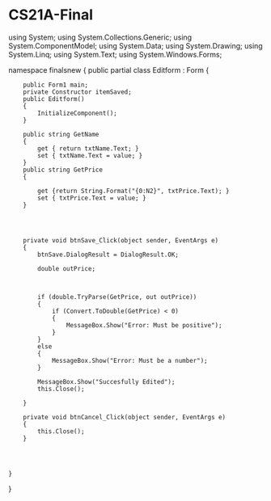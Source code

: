 # CS21A-Final

using System;
using System.Collections.Generic;
using System.ComponentModel;
using System.Data;
using System.Drawing;
using System.Linq;
using System.Text;
using System.Windows.Forms;

namespace finalsnew
{
    public partial class Editform : Form
    {

        
        public Form1 main;
        private Constructor itemSaved;
        public Editform()
        {
            InitializeComponent();
        }

        public string GetName
        {
            get { return txtName.Text; }
            set { txtName.Text = value; }
        }
        public string GetPrice
        {
            
            get {return String.Format("{0:N2}", txtPrice.Text); }
            set { txtPrice.Text = value; }
        }
        

        

        private void btnSave_Click(object sender, EventArgs e)
        {
            btnSave.DialogResult = DialogResult.OK;

            double outPrice;

            

            if (double.TryParse(GetPrice, out outPrice))
            {
                if (Convert.ToDouble(GetPrice) < 0)
                {
                    MessageBox.Show("Error: Must be positive");
                }
            }
            else
            {
                MessageBox.Show("Error: Must be a number");
            }

            MessageBox.Show("Succesfully Edited");
            this.Close();
            
        }

        private void btnCancel_Click(object sender, EventArgs e)
        {
            this.Close();
        }

        
          

    }
}

